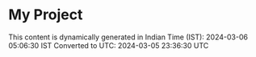 # My Project

This content is dynamically generated in Indian Time (IST): 2024-03-06 05:06:30 IST
Converted to UTC: 2024-03-05 23:36:30 UTC
